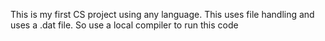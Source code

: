 This is my first CS project using any language. 
This uses file handling and uses a .dat file. So use a local compiler to run this code
